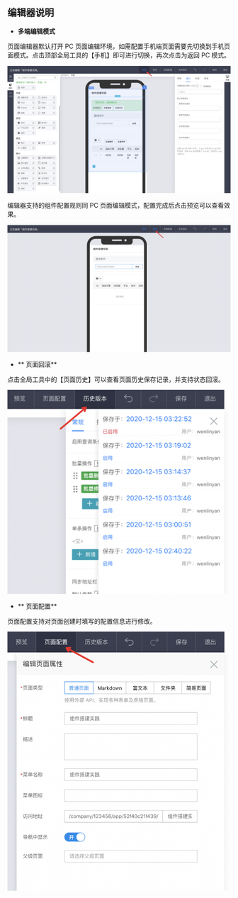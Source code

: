 ## 编辑器说明

- **多端编辑模式**

页面编辑器默认打开 PC 页面编辑环境，如需配置手机端页面需要先切换到手机页面模式。点击顶部全局工具的【手机】即可进行切换，再次点击为返回 PC 模式。

![image.png](../../../staic/img/操作指南/页面设计/普通页面设计/编辑器说明/image_369f994.png)

编辑器支持的组件配置规则同 PC 页面编辑模式，配置完成后点击预览可以查看效果。

![image.png](../../../staic/img/操作指南/页面设计/普通页面设计/编辑器说明/image_6dbb82d.png)

- ** 页面回滚**

点击全局工具中的【页面历史】可以查看页面历史保存记录，并支持状态回滚。

![image.png](../../../staic/img/操作指南/页面设计/普通页面设计/编辑器说明/image_0c5de0d.png)

- ** 页面配置**

页面配置支持对页面创建时填写的配置信息进行修改。

![image.png](../../../staic/img/操作指南/页面设计/普通页面设计/编辑器说明/image_d89ec90.png)
